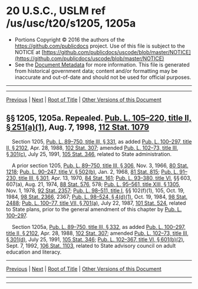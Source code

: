 ---
---

# 20 U.S.C., USLM ref /us/usc/t20/s1205, 1205a

* Portions Copyright © 2016 the authors of the https://github.com/publicdocs project.
  Use of this file is subject to the NOTICE at [https://github.com/publicdocs/uscode/blob/master/NOTICE](https://github.com/publicdocs/uscode/blob/master/NOTICE)
* See the [Document Metadata](././../../../../../..//README.md) for more information.
  This file is generated from historical government data; content and/or formatting may be inaccurate and out-of-date and should not be used for official purposes.

----------
----------

[Previous](./../../../../../..//us/usc/t20/ch30/schII/ptC/m__us_usc_t20_ch30_schII_ptC.md) | [Next](./../../../../../..//us/usc/t20/ch30/schII/ptD/m__us_usc_t20_ch30_schII_ptD.md) | [Root of Title](./../../../../../../) | [Other Versions of this Document](https://publicdocs.github.io/go/links?ns=uslm&ref=%2Fus%2Fusc%2Ft20%2Fs1205%2C+1205a)

## §§ 1205, 1205a. Repealed. [Pub. L. 105–220, title II, § 251(a)(1)][/us/pl/105/220/s251/a/1], Aug. 7, 1998, [112 Stat. 1079][/us/stat/112/1079]

    Section 1205, [Pub. L. 89–750, title III, § 331][/us/pl/89/750/s331], as added [Pub. L. 100–297, title II, § 2102][/us/pl/100/297/s2102], Apr. 28, 1988, [102 Stat. 307][/us/stat/102/307]; amended [Pub. L. 102–73, title III, § 301(c)][/us/pl/102/73/s301/c], July 25, 1991, [105 Stat. 346][/us/stat/105/346], related to State administration.

    A prior section 1205, [Pub. L. 89–750, title III, § 306][/us/pl/89/750/s306], Nov. 3, 1966, [80 Stat. 1218][/us/stat/80/1218]; [Pub. L. 90–247, title V, § 502(b)][/us/pl/90/247/s502/b], Jan. 2, 1968, [81 Stat. 815][/us/stat/81/815]; [Pub. L. 91–230, title III, § 301][/us/pl/91/230/s301], Apr. 13, 1970, [84 Stat. 161][/us/stat/84/161]; [Pub. L. 93–380, title VI][/us/pl/93/380], §§ 603, 607(a), Aug. 21, 1974, [88 Stat. 576][/us/stat/88/576], 578; [Pub. L. 95–561, title XIII, § 1305][/us/pl/95/561/s1305], Nov. 1, 1978, [92 Stat. 2357][/us/stat/92/2357]; [Pub. L. 98–511, title I][/us/pl/98/511], §§ 102(f)(1), 105, Oct. 19, 1984, [98 Stat. 2366][/us/stat/98/2366], 2367; [Pub. L. 98–524, § 4(d)(1)][/us/pl/98/524/s4/d/1], Oct. 19, 1984, [98 Stat. 2488][/us/stat/98/2488]; [Pub. L. 100–77, title VII, § 701(a)][/us/pl/100/77/s701/a], July 22, 1987, [101 Stat. 524][/us/stat/101/524], related to State plans, prior to the general amendment of this chapter by [Pub. L. 100–297][/us/pl/100/297].

    Section 1205a, [Pub. L. 89–750, title III, § 332][/us/pl/89/750/s332], as added [Pub. L. 100–297, title II, § 2102][/us/pl/100/297/s2102], Apr. 28, 1988, [102 Stat. 307][/us/stat/102/307]; amended [Pub. L. 102–73, title III, § 301(d)][/us/pl/102/73/s301/d], July 25, 1991, [105 Stat. 346][/us/stat/105/346]; [Pub. L. 102–367, title VI, § 601(b)(2)][/us/pl/102/367/s601/b/2], Sept. 7, 1992, [106 Stat. 1103][/us/stat/106/1103], related to State advisory council on adult education and literacy.

----------

[Previous](./../../../../../..//us/usc/t20/ch30/schII/ptC/m__us_usc_t20_ch30_schII_ptC.md) | [Next](./../../../../../..//us/usc/t20/ch30/schII/ptD/m__us_usc_t20_ch30_schII_ptD.md) | [Root of Title](./../../../../../../) | [Other Versions of this Document](https://publicdocs.github.io/go/links?ns=uslm&ref=%2Fus%2Fusc%2Ft20%2Fs1205%2C+1205a)

----------
----------

[/us/pl/105/220/s251/a/1]: https://publicdocs.github.io/go/links?ns=uslm&ref=%2Fus%2Fpl%2F105%2F220%2Fs251%2Fa%2F1
[/us/stat/112/1079]: https://publicdocs.github.io/go/links?ns=uslm&ref=%2Fus%2Fstat%2F112%2F1079
[/us/pl/89/750/s331]: https://publicdocs.github.io/go/links?ns=uslm&ref=%2Fus%2Fpl%2F89%2F750%2Fs331
[/us/pl/100/297/s2102]: https://publicdocs.github.io/go/links?ns=uslm&ref=%2Fus%2Fpl%2F100%2F297%2Fs2102
[/us/stat/102/307]: https://publicdocs.github.io/go/links?ns=uslm&ref=%2Fus%2Fstat%2F102%2F307
[/us/pl/102/73/s301/c]: https://publicdocs.github.io/go/links?ns=uslm&ref=%2Fus%2Fpl%2F102%2F73%2Fs301%2Fc
[/us/stat/105/346]: https://publicdocs.github.io/go/links?ns=uslm&ref=%2Fus%2Fstat%2F105%2F346
[/us/pl/89/750/s306]: https://publicdocs.github.io/go/links?ns=uslm&ref=%2Fus%2Fpl%2F89%2F750%2Fs306
[/us/stat/80/1218]: https://publicdocs.github.io/go/links?ns=uslm&ref=%2Fus%2Fstat%2F80%2F1218
[/us/pl/90/247/s502/b]: https://publicdocs.github.io/go/links?ns=uslm&ref=%2Fus%2Fpl%2F90%2F247%2Fs502%2Fb
[/us/stat/81/815]: https://publicdocs.github.io/go/links?ns=uslm&ref=%2Fus%2Fstat%2F81%2F815
[/us/pl/91/230/s301]: https://publicdocs.github.io/go/links?ns=uslm&ref=%2Fus%2Fpl%2F91%2F230%2Fs301
[/us/stat/84/161]: https://publicdocs.github.io/go/links?ns=uslm&ref=%2Fus%2Fstat%2F84%2F161
[/us/pl/93/380]: https://publicdocs.github.io/go/links?ns=uslm&ref=%2Fus%2Fpl%2F93%2F380
[/us/stat/88/576]: https://publicdocs.github.io/go/links?ns=uslm&ref=%2Fus%2Fstat%2F88%2F576
[/us/pl/95/561/s1305]: https://publicdocs.github.io/go/links?ns=uslm&ref=%2Fus%2Fpl%2F95%2F561%2Fs1305
[/us/stat/92/2357]: https://publicdocs.github.io/go/links?ns=uslm&ref=%2Fus%2Fstat%2F92%2F2357
[/us/pl/98/511]: https://publicdocs.github.io/go/links?ns=uslm&ref=%2Fus%2Fpl%2F98%2F511
[/us/stat/98/2366]: https://publicdocs.github.io/go/links?ns=uslm&ref=%2Fus%2Fstat%2F98%2F2366
[/us/pl/98/524/s4/d/1]: https://publicdocs.github.io/go/links?ns=uslm&ref=%2Fus%2Fpl%2F98%2F524%2Fs4%2Fd%2F1
[/us/stat/98/2488]: https://publicdocs.github.io/go/links?ns=uslm&ref=%2Fus%2Fstat%2F98%2F2488
[/us/pl/100/77/s701/a]: https://publicdocs.github.io/go/links?ns=uslm&ref=%2Fus%2Fpl%2F100%2F77%2Fs701%2Fa
[/us/stat/101/524]: https://publicdocs.github.io/go/links?ns=uslm&ref=%2Fus%2Fstat%2F101%2F524
[/us/pl/100/297]: https://publicdocs.github.io/go/links?ns=uslm&ref=%2Fus%2Fpl%2F100%2F297
[/us/pl/89/750/s332]: https://publicdocs.github.io/go/links?ns=uslm&ref=%2Fus%2Fpl%2F89%2F750%2Fs332
[/us/pl/100/297/s2102]: https://publicdocs.github.io/go/links?ns=uslm&ref=%2Fus%2Fpl%2F100%2F297%2Fs2102
[/us/stat/102/307]: https://publicdocs.github.io/go/links?ns=uslm&ref=%2Fus%2Fstat%2F102%2F307
[/us/pl/102/73/s301/d]: https://publicdocs.github.io/go/links?ns=uslm&ref=%2Fus%2Fpl%2F102%2F73%2Fs301%2Fd
[/us/stat/105/346]: https://publicdocs.github.io/go/links?ns=uslm&ref=%2Fus%2Fstat%2F105%2F346
[/us/pl/102/367/s601/b/2]: https://publicdocs.github.io/go/links?ns=uslm&ref=%2Fus%2Fpl%2F102%2F367%2Fs601%2Fb%2F2
[/us/stat/106/1103]: https://publicdocs.github.io/go/links?ns=uslm&ref=%2Fus%2Fstat%2F106%2F1103


